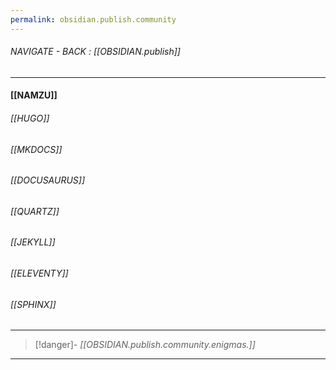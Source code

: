 ```yaml
---
permalink: obsidian.publish.community
---
```


###### NAVIGATE - BACK : [[OBSIDIAN.publish]]
-----
#### [[NAMZU]]

###### [[HUGO]]

###### [[MKDOCS]]

###### [[DOCUSAURUS]]

###### [[QUARTZ]]

###### [[JEKYLL]]

###### [[ELEVENTY]]

###### [[SPHINX]]

-----
>[!danger]- *[[OBSIDIAN.publish.community.enigmas.]]*
----
